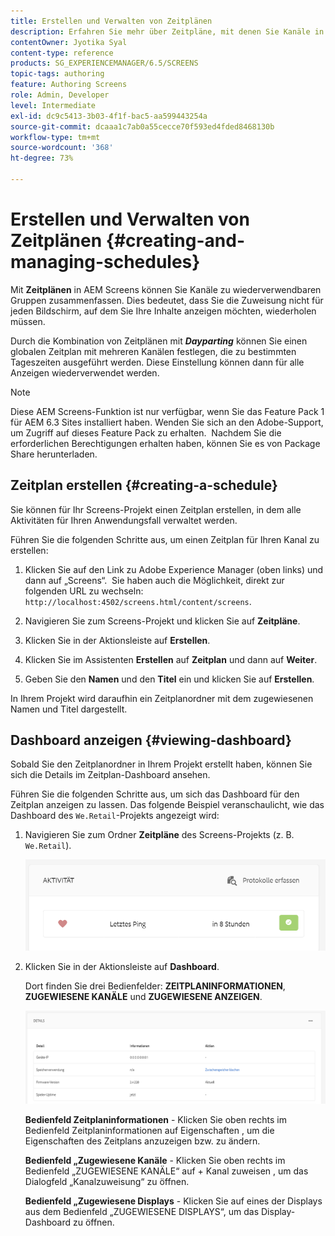 ```yaml
---
title: Erstellen und Verwalten von Zeitplänen
description: Erfahren Sie mehr über Zeitpläne, mit denen Sie Kanäle in wiederverwendbare Gruppen organisieren können, damit Sie ihre Zuweisung nicht einzeln wiederholen müssen.
contentOwner: Jyotika Syal
content-type: reference
products: SG_EXPERIENCEMANAGER/6.5/SCREENS
topic-tags: authoring
feature: Authoring Screens
role: Admin, Developer
level: Intermediate
exl-id: dc9c5413-3b03-4f1f-bac5-aa599443254a
source-git-commit: dcaaa1c7ab0a55cecce70f593ed4fded8468130b
workflow-type: tm+mt
source-wordcount: '368'
ht-degree: 73%

---
```


# Erstellen und Verwalten von Zeitplänen {#creating-and-managing-schedules}

Mit **Zeitplänen** in AEM Screens können Sie Kanäle zu wiederverwendbaren Gruppen zusammenfassen. Dies bedeutet, dass Sie die Zuweisung nicht für jeden Bildschirm, auf dem Sie Ihre Inhalte anzeigen möchten, wiederholen müssen.

Durch die Kombination von Zeitplänen mit ***Dayparting*** können Sie einen globalen Zeitplan mit mehreren Kanälen festlegen, die zu bestimmten Tageszeiten ausgeführt werden. Diese Einstellung können dann für alle Anzeigen wiederverwendet werden.

>[!NOTE]
>
>Diese AEM Screens-Funktion ist nur verfügbar, wenn Sie das Feature Pack 1 für AEM 6.3 Sites installiert haben. Wenden Sie sich an den Adobe-Support, um Zugriff auf dieses Feature Pack zu erhalten.  Nachdem Sie die erforderlichen Berechtigungen erhalten haben, können Sie es von Package Share herunterladen.

## Zeitplan erstellen {#creating-a-schedule}

Sie können für Ihr Screens-Projekt einen Zeitplan erstellen, in dem alle Aktivitäten für Ihren Anwendungsfall verwaltet werden.

Führen Sie die folgenden Schritte aus, um einen Zeitplan für Ihren Kanal zu erstellen:

1. Klicken Sie auf den Link zu Adobe Experience Manager (oben links) und dann auf „Screens“.  Sie haben auch die Möglichkeit, direkt zur folgenden URL zu wechseln: `http://localhost:4502/screens.html/content/screens`.
1. Navigieren Sie zum Screens-Projekt und klicken Sie auf **Zeitpläne**.
1. Klicken Sie in der Aktionsleiste auf **Erstellen**.
1. Klicken Sie im Assistenten **Erstellen** auf **Zeitplan** und dann auf **Weiter**.

1. Geben Sie den **Namen** und den **Titel** ein und klicken Sie auf **Erstellen**.

In Ihrem Projekt wird daraufhin ein Zeitplanordner mit dem zugewiesenen Namen und Titel dargestellt.


## Dashboard anzeigen {#viewing-dashboard}

Sobald Sie den Zeitplanordner in Ihrem Projekt erstellt haben, können Sie sich die Details im Zeitplan-Dashboard ansehen.

Führen Sie die folgenden Schritte aus, um sich das Dashboard für den Zeitplan anzeigen zu lassen. Das folgende Beispiel veranschaulicht, wie das Dashboard des `We.Retail`-Projekts angezeigt wird:

1. Navigieren Sie zum Ordner **Zeitpläne** des Screens-Projekts (z. B. `We.Retail`).

   ![chlimage_1](assets/chlimage_1.png)

1. Klicken Sie in der Aktionsleiste auf **Dashboard**.

   Dort finden Sie drei Bedienfelder: **ZEITPLANINFORMATIONEN**, **ZUGEWIESENE KANÄLE** und **ZUGEWIESENE ANZEIGEN**.

   ![chlimage_1-1](assets/chlimage_1-1.png)

   **Bedienfeld Zeitplaninformationen** - Klicken Sie oben rechts im Bedienfeld Zeitplaninformationen auf Eigenschaften , um die Eigenschaften des Zeitplans anzuzeigen bzw. zu ändern.

   **Bedienfeld „Zugewiesene Kanäle** - Klicken Sie oben rechts im Bedienfeld „ZUGEWIESENE KANÄLE“ auf + Kanal zuweisen , um das Dialogfeld „Kanalzuweisung“ zu öffnen.

   **Bedienfeld „Zugewiesene Displays** - Klicken Sie auf eines der Displays aus dem Bedienfeld „ZUGEWIESENE DISPLAYS“, um das Display-Dashboard zu öffnen.
